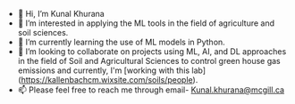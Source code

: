 - 👋 Hi, I’m Kunal Khurana
- 👀 I’m interested in applying the ML tools in the field of agriculture and soil sciences.
- 🌱 I’m currently learning the use of ML models in Python.
- 💞️ I’m looking to collaborate on projects using ML, AI, and DL approaches in the field of Soil and Agricultural Sciences to control green house gas emissions and currently, I'm [working with this lab] (https://kallenbachcm.wixsite.com/soils/people). 
- 📫 Please feel free to reach me through email- Kunal.khurana@mcgill.ca

<!---
Kkhurana007/Kkhurana007 is a ✨ special ✨ repository because its `README.md` (this file) appears on your GitHub profile.
You can click the Preview link to take a look at your changes.
--->
